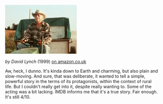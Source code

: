 <!--
.. title: The Straight Story
.. slug: the-straight-story
.. date: 2007-07-22 00:40:15-05:00
.. tags: movies
.. link: 
.. description: 
.. type: text
-->


![The Straight Story](/files/2007/07/thestraightstory.jpg)

*by David Lynch* (1999) [on amazon.co.uk](http://imdb.com/title/tt0166896/)

Aw, heck, I dunno. It's kinda down to Earth and charming, but also plain
and slow-moving. And sure, that was deliberate, it wanted to tell a
simple, powerful story in the terms of its protagonists, within the
context of rural life. But I couldn't really get into it, despite really
wanting to. Some of the acting was a bit lacking. IMDB informs me that
it's a true story. Fair enough. It's still 4/10.
